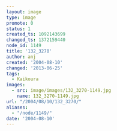 ```yaml
---
layout: image
type: image
promote: 0
status: 1
created_ts: 1092143699
changed_ts: 1372159440
node_id: 1149
title: '132_3270'
author: anj
created: '2004-08-10'
changed: '2013-06-25'
tags:
  - Kaikoura
images:
  - src: image/images/132_3270-1149.jpg
    name: 132_3270-1149.jpg
url: "/2004/08/10/132_3270/"
aliases:
  - "/node/1149/"
date: '2004-08-10'
---
```



